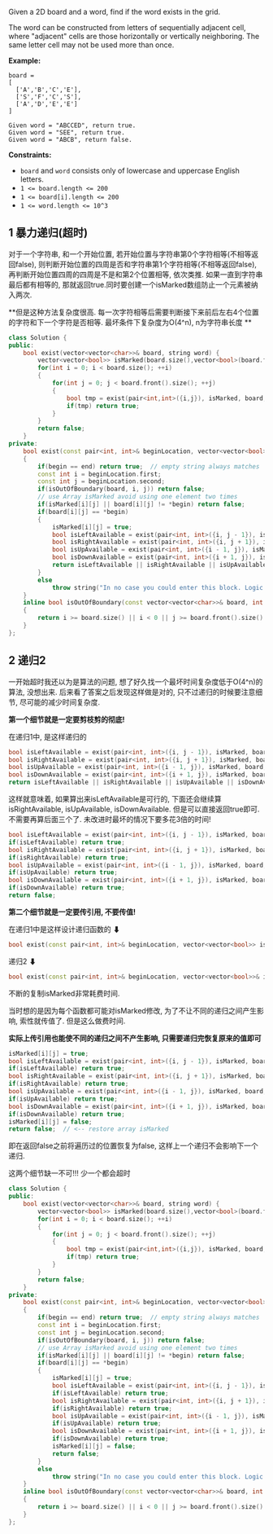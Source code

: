 Given a 2D board and a word, find if the word exists in the grid.

The word can be constructed from letters of sequentially adjacent cell, where "adjacent" cells are those horizontally or vertically neighboring. The same letter cell may not be used more than once.

**Example:**

```
board =
[
  ['A','B','C','E'],
  ['S','F','C','S'],
  ['A','D','E','E']
]

Given word = "ABCCED", return true.
Given word = "SEE", return true.
Given word = "ABCB", return false.
```

 

**Constraints:**

- `board` and `word` consists only of lowercase and uppercase English letters.
- `1 <= board.length <= 200`
- `1 <= board[i].length <= 200`
- `1 <= word.length <= 10^3`

## 1 暴力递归(超时)

对于一个字符串, 和一个开始位置, 若开始位置与字符串第0个字符相等(不相等返回false), 则判断开始位置的四周是否和字符串第1个字符相等(不相等返回false), 再判断开始位置四周的四周是不是和第2个位置相等, 依次类推. 如果一直到字符串最后都有相等的, 那就返回true.同时要创建一个isMarked数组防止一个元素被纳入两次.

**但是这种方法复杂度很高. 每一次字符相等后需要判断接下来前后左右4个位置的字符和下一个字符是否相等. 最坏条件下复杂度为O(4\^n), n为字符串长度 **

```c++
class Solution {
public:
    bool exist(vector<vector<char>>& board, string word) {
        vector<vector<bool>> isMarked(board.size(),vector<bool>(board.front().size(),false));
        for(int i = 0; i < board.size(); ++i)
        {
            for(int j = 0; j < board.front().size(); ++j)
            {
                bool tmp = exist(pair<int,int>({i,j}), isMarked, board, word.begin(), word.end());
                if(tmp) return true;
            }
        }
        return false;
    }
private:
    bool exist(const pair<int, int>& beginLocation, vector<vector<bool>> isMarked, const vector<vector<char>>& board, string::iterator begin, string::iterator end)
    {
        if(begin == end) return true;  // empty string always matches
        const int i = beginLocation.first;
        const int j = beginLocation.second;
        if(isOutOfBoundary(board, i, j)) return false;
        // use Array isMarked avoid using one element two times
        if(isMarked[i][j] || board[i][j] != *begin) return false;
        if(board[i][j] == *begin)
        {
            isMarked[i][j] = true;
            bool isLeftAvailable = exist(pair<int, int>({i, j - 1}), isMarked, board, begin + 1, end);
            bool isRightAvailable = exist(pair<int, int>({i, j + 1}), isMarked, board, begin + 1, end);
            bool isUpAvailable = exist(pair<int, int>({i - 1, j}), isMarked, board, begin + 1, end);
            bool isDownAvailable = exist(pair<int, int>({i + 1, j}), isMarked, board, begin + 1, end);
            return isLeftAvailable || isRightAvailable || isUpAvailable || isDownAvailable;
        }
        else
            throw string("In no case you could enter this block. Logic Error!");
    }
    inline bool isOutOfBoundary(const vector<vector<char>>& board, int i, int j)
    {
        return i >= board.size() || i < 0 || j >= board.front().size() || j < 0;
    }
};
```

## 2 递归2

一开始超时我还以为是算法的问题, 想了好久找一个最坏时间复杂度低于O(4^n)的算法, 没想出来. 后来看了答案之后发现这样做是对的, 只不过递归的时候要注意细节, 尽可能的减少时间复杂度.

**第一个细节就是一定要剪枝剪的彻底!**

在递归1中, 是这样递归的

```c++
bool isLeftAvailable = exist(pair<int, int>({i, j - 1}), isMarked, board, begin + 1, end);
bool isRightAvailable = exist(pair<int, int>({i, j + 1}), isMarked, board, begin + 1, end);
bool isUpAvailable = exist(pair<int, int>({i - 1, j}), isMarked, board, begin + 1, end);
bool isDownAvailable = exist(pair<int, int>({i + 1, j}), isMarked, board, begin + 1, end);
return isLeftAvailable || isRightAvailable || isUpAvailable || isDownAvailable;
```

这样就意味着, 如果算出来isLeftAvailable是可行的, 下面还会继续算isRightAvailable, isUpAvailable, isDownAvailable. 但是可以直接返回true即可. 不需要再算后面三个了. 未改进时最坏的情况下要多花3倍的时间!

```c++
bool isLeftAvailable = exist(pair<int, int>({i, j - 1}), isMarked, board, begin + 1, end);
if(isLeftAvailable) return true;
bool isRightAvailable = exist(pair<int, int>({i, j + 1}), isMarked, board, begin + 1, end);
if(isRightAvailable) return true;
bool isUpAvailable = exist(pair<int, int>({i - 1, j}), isMarked, board, begin + 1, end);
if(isUpAvailable) return true;
bool isDownAvailable = exist(pair<int, int>({i + 1, j}), isMarked, board, begin + 1, end);
if(isDownAvailable) return true;
return false;
```

**第二个细节就是一定要传引用, 不要传值!**

在递归1中是这样设计递归函数的                                                                                         ⬇

```c++
bool exist(const pair<int, int>& beginLocation, vector<vector<bool>> isMarked, const vector<vector<char>>& board, string::iterator begin, string::iterator end)
```

递归2                                                                                                                                       ⬇

```c++
bool exist(const pair<int, int>& beginLocation, vector<vector<bool>>& isMarked, const vector<vector<char>>& board, string::iterator begin, string::iterator end)
```

不断的复制isMarked非常耗费时间. 

当时想的是因为每个函数都可能对isMarked修改, 为了不让不同的递归之间产生影响, 索性就传值了. 但是这么做费时间.

**实际上传引用也能使不同的递归之间不产生影响, 只需要递归完恢复原来的值即可**

```c++
isMarked[i][j] = true;
bool isLeftAvailable = exist(pair<int, int>({i, j - 1}), isMarked, board, begin + 1, end);
if(isLeftAvailable) return true;
bool isRightAvailable = exist(pair<int, int>({i, j + 1}), isMarked, board, begin + 1, end);
if(isRightAvailable) return true;
bool isUpAvailable = exist(pair<int, int>({i - 1, j}), isMarked, board, begin + 1, end);
if(isUpAvailable) return true;
bool isDownAvailable = exist(pair<int, int>({i + 1, j}), isMarked, board, begin + 1, end);
if(isDownAvailable) return true;
isMarked[i][j] = false;
return false;  // <-- restore array isMarked
```

即在返回false之前将遍历过的位置恢复为false, 这样上一个递归不会影响下一个递归.

这两个细节缺一不可!!! 少一个都会超时

```c++
class Solution {
public:
    bool exist(vector<vector<char>>& board, string word) {
        vector<vector<bool>> isMarked(board.size(),vector<bool>(board.front().size(),false));
        for(int i = 0; i < board.size(); ++i)
        {
            for(int j = 0; j < board.front().size(); ++j)
            {
                bool tmp = exist(pair<int,int>({i,j}), isMarked, board, word.begin(), word.end());
                if(tmp) return true;
            }
        }
        return false;
    }
private:
    bool exist(const pair<int, int>& beginLocation, vector<vector<bool>>& isMarked, const vector<vector<char>>& board, string::iterator begin, string::iterator end)
    {
        if(begin == end) return true;  // empty string always matches
        const int i = beginLocation.first;
        const int j = beginLocation.second;
        if(isOutOfBoundary(board, i, j)) return false;
        // use Array isMarked avoid using one element two times
        if(isMarked[i][j] || board[i][j] != *begin) return false;
        if(board[i][j] == *begin)
        {
            isMarked[i][j] = true;
            bool isLeftAvailable = exist(pair<int, int>({i, j - 1}), isMarked, board, begin + 1, end);
            if(isLeftAvailable) return true;
            bool isRightAvailable = exist(pair<int, int>({i, j + 1}), isMarked, board, begin + 1, end);
            if(isRightAvailable) return true;
            bool isUpAvailable = exist(pair<int, int>({i - 1, j}), isMarked, board, begin + 1, end);
            if(isUpAvailable) return true;
            bool isDownAvailable = exist(pair<int, int>({i + 1, j}), isMarked, board, begin + 1, end);
            if(isDownAvailable) return true;
            isMarked[i][j] = false;
            return false;
        }
        else
            throw string("In no case you could enter this block. Logic Error!");
    }
    inline bool isOutOfBoundary(const vector<vector<char>>& board, int i, int j)
    {
        return i >= board.size() || i < 0 || j >= board.front().size() || j < 0;
    }
};
```

